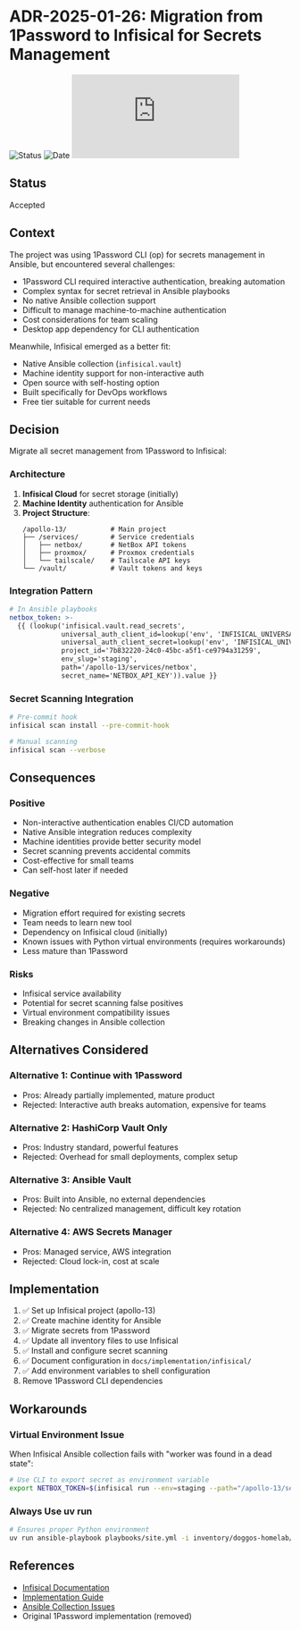 # ADR-2025-01-26: Migration from 1Password to Infisical for Secrets Management

![Status](https://img.shields.io/badge/Status-Accepted-green)
![Date](https://img.shields.io/badge/Date-2025--01--26-lightgrey)
![Last Updated](https://img.shields.io/github/last-commit/basher83/andromeda-orchestration/main/docs/project-management/decisions/ADR-2025-01-26-infisical-migration.md)

## Status

Accepted

## Context

The project was using 1Password CLI (op) for secrets management in Ansible, but encountered several challenges:
- 1Password CLI required interactive authentication, breaking automation
- Complex syntax for secret retrieval in Ansible playbooks
- No native Ansible collection support
- Difficult to manage machine-to-machine authentication
- Cost considerations for team scaling
- Desktop app dependency for CLI authentication

Meanwhile, Infisical emerged as a better fit:
- Native Ansible collection (`infisical.vault`)
- Machine identity support for non-interactive auth
- Open source with self-hosting option
- Built specifically for DevOps workflows
- Free tier suitable for current needs

## Decision

Migrate all secret management from 1Password to Infisical:

### Architecture
1. **Infisical Cloud** for secret storage (initially)
2. **Machine Identity** authentication for Ansible
3. **Project Structure**:
   ```
   /apollo-13/           # Main project
   ├── /services/        # Service credentials
   │   ├── netbox/       # NetBox API tokens
   │   ├── proxmox/      # Proxmox credentials
   │   └── tailscale/    # Tailscale API keys
   └── /vault/           # Vault tokens and keys
   ```

### Integration Pattern
```yaml
# In Ansible playbooks
netbox_token: >-
  {{ (lookup('infisical.vault.read_secrets',
             universal_auth_client_id=lookup('env', 'INFISICAL_UNIVERSAL_AUTH_CLIENT_ID'),
             universal_auth_client_secret=lookup('env', 'INFISICAL_UNIVERSAL_AUTH_CLIENT_SECRET'),
             project_id='7b832220-24c0-45bc-a5f1-ce9794a31259',
             env_slug='staging',
             path='/apollo-13/services/netbox',
             secret_name='NETBOX_API_KEY')).value }}
```

### Secret Scanning Integration
```bash
# Pre-commit hook
infisical scan install --pre-commit-hook

# Manual scanning
infisical scan --verbose
```

## Consequences

### Positive
- Non-interactive authentication enables CI/CD automation
- Native Ansible integration reduces complexity
- Machine identities provide better security model
- Secret scanning prevents accidental commits
- Cost-effective for small teams
- Can self-host later if needed

### Negative
- Migration effort required for existing secrets
- Team needs to learn new tool
- Dependency on Infisical cloud (initially)
- Known issues with Python virtual environments (requires workarounds)
- Less mature than 1Password

### Risks
- Infisical service availability
- Potential for secret scanning false positives
- Virtual environment compatibility issues
- Breaking changes in Ansible collection

## Alternatives Considered

### Alternative 1: Continue with 1Password
- Pros: Already partially implemented, mature product
- Rejected: Interactive auth breaks automation, expensive for teams

### Alternative 2: HashiCorp Vault Only
- Pros: Industry standard, powerful features
- Rejected: Overhead for small deployments, complex setup

### Alternative 3: Ansible Vault
- Pros: Built into Ansible, no external dependencies
- Rejected: No centralized management, difficult key rotation

### Alternative 4: AWS Secrets Manager
- Pros: Managed service, AWS integration
- Rejected: Cloud lock-in, cost at scale

## Implementation

1. ✅ Set up Infisical project (apollo-13)
2. ✅ Create machine identity for Ansible
3. ✅ Migrate secrets from 1Password
4. ✅ Update all inventory files to use Infisical
5. ✅ Install and configure secret scanning
6. ✅ Document configuration in `docs/implementation/infisical/`
7. ✅ Add environment variables to shell configuration
8. Remove 1Password CLI dependencies

## Workarounds

### Virtual Environment Issue
When Infisical Ansible collection fails with "worker was found in a dead state":
```bash
# Use CLI to export secret as environment variable
export NETBOX_TOKEN=$(infisical run --env=staging --path="/apollo-13/services/netbox" -- printenv NETBOX_API_KEY)
```

### Always Use uv run
```bash
# Ensures proper Python environment
uv run ansible-playbook playbooks/site.yml -i inventory/doggos-homelab/infisical.proxmox.yml
```

## References

- [Infisical Documentation](https://infisical.com/docs)
- [Implementation Guide](docs/implementation/infisical/infisical-complete-guide.md)
- [Ansible Collection Issues](https://github.com/Infisical/ansible-collection/issues)
- Original 1Password implementation (removed)
